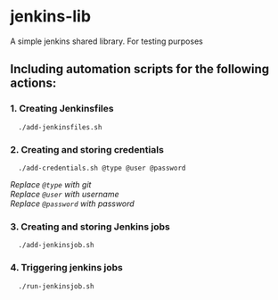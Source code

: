 # jenkins-lib
A simple jenkins shared library. For testing purposes

## Including automation scripts for the following actions:

### 1. Creating Jenkinsfiles
```shell
  ./add-jenkinsfiles.sh
```
### 2. Creating and storing credentials
```shell
  ./add-credentials.sh @type @user @password
```
*Replace `@type` with git*<br>
*Replace `@user` with username*<br>
*Replace `@password` with password*

### 3. Creating and storing Jenkins jobs
```shell
  ./add-jenkinsjob.sh
```
### 4. Triggering jenkins jobs
```shell
  ./run-jenkinsjob.sh
```
